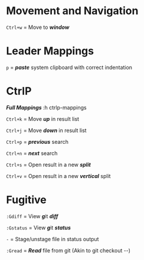 # Movement and Navigation
`Ctrl+w` = Move to ***window***

# Leader Mappings
`p`      = ***paste*** system clipboard with correct indentation

# CtrlP
***Full Mappings*** :h ctrlp-mappings

`Ctrl+k` =  Move ***up*** in result list
    
`Ctrl+j` =  Move ***down*** in result list
    
`Ctrl+p` =  ***previous*** search
    
`Ctrl+n` =  ***next*** search
    
`Ctrl+s` =  Open result in a new ***split***
    
`Ctrl+v` =  Open result in a new ***vertical*** split

# Fugitive
`:Gdiff`   = View ***g***it ***diff***

`:Gstatus` = View ***g***it ***status***

`-`        = Stage/unstage file in status output

`:Gread`   = ***Read*** file from git (Akin to git checkout --)

